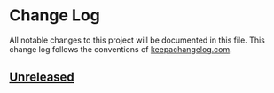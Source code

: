 # Change Log
All notable changes to this project will be documented in this file. This change log follows the conventions of [keepachangelog.com](http://keepachangelog.com/).

## [Unreleased]

[Unreleased]: https://github.com/IGJoshua/glfw-clj/compare/9cfb2830924f752bad5031f1b8895ee6fba0d6cb...HEAD

